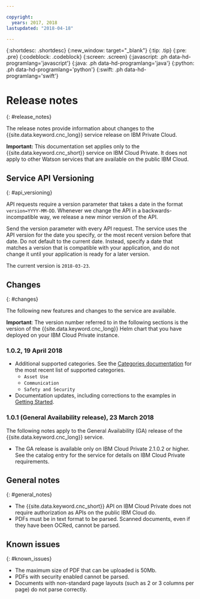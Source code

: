```yaml
---

copyright:
  years: 2017, 2018
lastupdated: "2018-04-18"

---
```


{:shortdesc: .shortdesc}
{:new_window: target="_blank"}
{:tip: .tip}
{:pre: .pre}
{:codeblock: .codeblock}
{:screen: .screen}
{:javascript: .ph data-hd-programlang='javascript'}
{:java: .ph data-hd-programlang='java'}
{:python: .ph data-hd-programlang='python'}
{:swift: .ph data-hd-programlang='swift'}

# Release notes
{: #release_notes}

The release notes provide information about changes to the {{site.data.keyword.cnc_long}} service release on IBM Private Cloud.

**Important:** This documentation set applies only to the {{site.data.keyword.cnc_short}} service on IBM Cloud Private. It does not apply to other Watson services that are available on the public IBM Cloud.

## Service API Versioning
{: #api_versioning}

API requests require a version parameter that takes a date in the format `version=YYYY-MM-DD`. Whenever we change the API in a backwards-incompatible way, we release a new minor version of the API.

Send the version parameter with every API request. The service uses the API version for the date you specify, or the most recent version before that date. Do not default to the current date. Instead, specify a date that matches a version that is compatible with your application, and do not change it until your application is ready for a later version.

The current version is `2018-03-23`.

## Changes
{: #changes}

The following new features and changes to the service are available.

**Important**: The version number referred to in the following sections is the version of the {{site.data.keyword.cnc_long}} Helm chart that you have deployed on your IBM Cloud Private instance. 

### 1.0.2, 19 April 2018

 - Additional supported categories. See the [Categories documentation](parsing.md#contract_categories) for the most recent list of supported categories.
   - `Asset Use`
   - `Communication`
   - `Safety and Security`
 -  Documentation updates, including corrections to the examples in [Getting Started](getting-started.md).

### 1.0.1 (General Availability release), 23 March 2018

The following notes apply to the General Availability (GA) release of the {{site.data.keyword.cnc_long}} service.

 - The GA release is available only on IBM Cloud Private 2.1.0.2 or higher. See the catalog entry for the service for details on IBM Cloud Private requirements.

## General notes
{: #general_notes}

 - The {{site.data.keyword.cnc_short}} API on IBM Cloud Private does not require authorization as APIs on the public IBM Cloud do.
 - PDFs must be in text format to be parsed. Scanned documents, even if they have been OCRed, cannot be parsed.
 
## Known issues
{: #known_issues}

 - The maximum size of PDF that can be uploaded is 50Mb.
 - PDFs with security enabled cannot be parsed.
 - Documents with non-standard page layouts (such as 2 or 3 columns per page) do not parse correctly.

